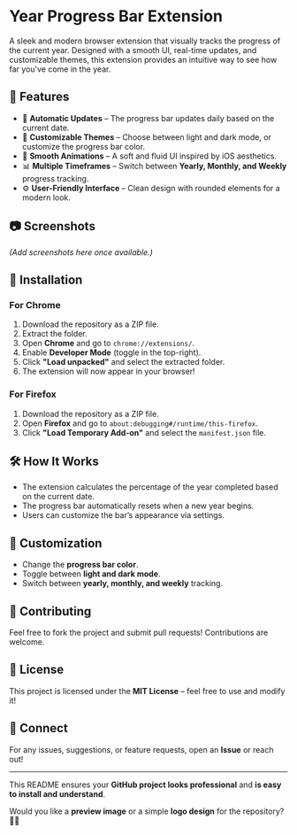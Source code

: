 # Year Progress Bar Extension  

A sleek and modern browser extension that visually tracks the progress of the current year. Designed with a smooth UI, real-time updates, and customizable themes, this extension provides an intuitive way to see how far you've come in the year.  

## 🚀 Features  

- 📅 **Automatic Updates** – The progress bar updates daily based on the current date.  
- 🎨 **Customizable Themes** – Choose between light and dark mode, or customize the progress bar color.  
- 🔄 **Smooth Animations** – A soft and fluid UI inspired by iOS aesthetics.  
- 📊 **Multiple Timeframes** – Switch between **Yearly, Monthly, and Weekly** progress tracking.  
- ⚙️ **User-Friendly Interface** – Clean design with rounded elements for a modern look.  

## 📷 Screenshots  
*(Add screenshots here once available.)*  

## 🔧 Installation  

### **For Chrome**  
1. Download the repository as a ZIP file.  
2. Extract the folder.  
3. Open **Chrome** and go to `chrome://extensions/`.  
4. Enable **Developer Mode** (toggle in the top-right).  
5. Click **"Load unpacked"** and select the extracted folder.  
6. The extension will now appear in your browser!  

### **For Firefox**  
1. Download the repository as a ZIP file.  
2. Open **Firefox** and go to `about:debugging#/runtime/this-firefox`.  
3. Click **"Load Temporary Add-on"** and select the `manifest.json` file.  

## 🛠️ How It Works  
- The extension calculates the percentage of the year completed based on the current date.  
- The progress bar automatically resets when a new year begins.  
- Users can customize the bar’s appearance via settings.  

## 🎨 Customization  
- Change the **progress bar color**.  
- Toggle between **light and dark mode**.  
- Switch between **yearly, monthly, and weekly** tracking.  

## 🌟 Contributing  
Feel free to fork the project and submit pull requests! Contributions are welcome.  

## 📜 License  
This project is licensed under the **MIT License** – feel free to use and modify it!  

## 🤝 Connect  
For any issues, suggestions, or feature requests, open an **Issue** or reach out!  

---

This README ensures your **GitHub project looks professional** and **is easy to install and understand**.  

Would you like a **preview image** or a simple **logo design** for the repository? 🎨🚀
